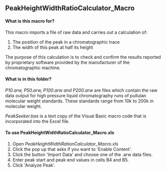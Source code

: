 ## PeakHeightWidthRatioCalculator_Macro

#### What is this macro for?
This macro imports a file of raw data and carries out a calculation of:  
1. The position of the peak in a chromatographic trace  
2. The width of this peak at half its height

The purpose of this calculation is to check and confirm the results reported by proprietary software provided by the manufacturer of the chromatographic machine.

#### What is in this folder?

*P10.arw, P50.arw, P100.arw and P200.arw* are files which contain the raw data output for high pressure liquid chromatography runs of pullulan molecular weight standards. These standards range from 10k to 200k in molecular weight.

*PeakSeeker.bas* is a text copy of the Visual Basic macro code that is incorporated into the Excel file.

#### To use PeakHeightWidthRatioCalculator_Macro.xls
1. Open *PeakHeightWidthRationCalculator_Macro.xls*
2. Click the pop up that asks if you want to 'Enable Content'.
3. Click the button 'Import Data' and choose one of the .arw data files.
4. Enter peak start and peak end values in cells B4 and B5.
5. Click 'Analyze Peak'.



